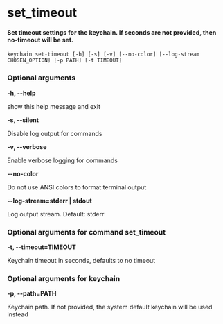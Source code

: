 
set_timeout
===========

#### Set timeout settings for the keychain.        If seconds are not provided, then no-timeout will be set.


``keychain set-timeout [-h] [-s] [-v] [--no-color] [--log-stream CHOSEN_OPTION] [-p PATH] [-t TIMEOUT] ``
### Optional arguments


**-h, --help**

show this help message and exit

**-s, --silent**

Disable log output for commands

**-v, --verbose**

Enable verbose logging for commands

**--no-color**

Do not use ANSI colors to format terminal output

**--log-stream=stderr | stdout**

Log output stream. Default: stderr
### Optional arguments for command set_timeout


**-t, --timeout=TIMEOUT**

Keychain timeout in seconds, defaults to no timeout
### Optional arguments for keychain


**-p, --path=PATH**

Keychain path. If not provided, the system default keychain will be used instead